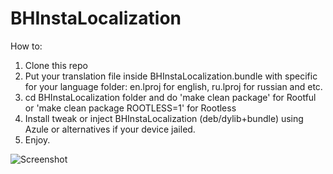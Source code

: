 # BHInstaLocalization

How to:

1. Clone this repo
2. Put your translation file inside BHInstaLocalization.bundle with specific for your language folder: en.lproj for english, ru.lproj for russian and etc.
3. cd BHInstaLocalization folder and do 'make clean package' for Rootful or 'make clean package ROOTLESS=1' for Rootless
4. Install tweak or inject BHInstaLocalization (deb/dylib+bundle) using Azule or alternatives if your device jailed.
4. Enjoy.

![Screenshot](https://github-production-user-asset-6210df.s3.amazonaws.com/38832025/251468859-4e504602-1d87-41de-a4c6-de25e94e6d49.png?raw=true)
